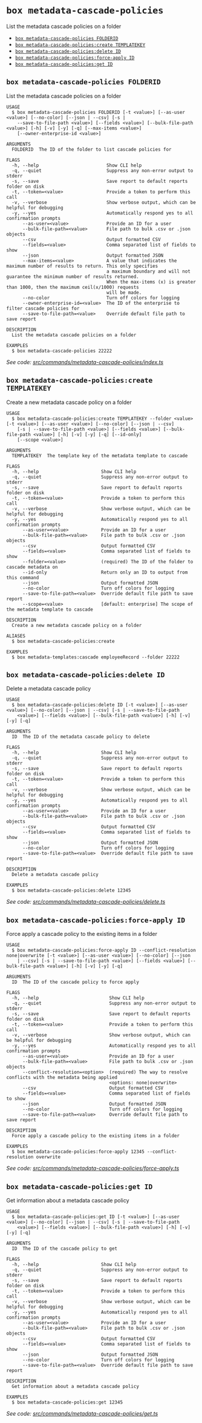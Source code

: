 `box metadata-cascade-policies`
===============================

List the metadata cascade policies on a folder

* [`box metadata-cascade-policies FOLDERID`](#box-metadata-cascade-policies-folderid)
* [`box metadata-cascade-policies:create TEMPLATEKEY`](#box-metadata-cascade-policiescreate-templatekey)
* [`box metadata-cascade-policies:delete ID`](#box-metadata-cascade-policiesdelete-id)
* [`box metadata-cascade-policies:force-apply ID`](#box-metadata-cascade-policiesforce-apply-id)
* [`box metadata-cascade-policies:get ID`](#box-metadata-cascade-policiesget-id)

## `box metadata-cascade-policies FOLDERID`

List the metadata cascade policies on a folder

```
USAGE
  $ box metadata-cascade-policies FOLDERID [-t <value>] [--as-user <value>] [--no-color] [--json | --csv] [-s |
    --save-to-file-path <value>] [--fields <value>] [--bulk-file-path <value>] [-h] [-v] [-y] [-q] [--max-items <value>]
    [--owner-enterprise-id <value>]

ARGUMENTS
  FOLDERID  The ID of the folder to list cascade policies for

FLAGS
  -h, --help                         Show CLI help
  -q, --quiet                        Suppress any non-error output to stderr
  -s, --save                         Save report to default reports folder on disk
  -t, --token=<value>                Provide a token to perform this call
  -v, --verbose                      Show verbose output, which can be helpful for debugging
  -y, --yes                          Automatically respond yes to all confirmation prompts
      --as-user=<value>              Provide an ID for a user
      --bulk-file-path=<value>       File path to bulk .csv or .json objects
      --csv                          Output formatted CSV
      --fields=<value>               Comma separated list of fields to show
      --json                         Output formatted JSON
      --max-items=<value>            A value that indicates the maximum number of results to return. This only specifies
                                     a maximum boundary and will not guarantee the minimum number of results returned.
                                     When the max-items (x) is greater than 1000, then the maximum ceil(x/1000) requests
                                     will be made.
      --no-color                     Turn off colors for logging
      --owner-enterprise-id=<value>  The ID of the enterprise to filter cascade policies for
      --save-to-file-path=<value>    Override default file path to save report

DESCRIPTION
  List the metadata cascade policies on a folder

EXAMPLES
  $ box metadata-cascade-policies 22222
```

_See code: [src/commands/metadata-cascade-policies/index.ts](https://github.com/box/boxcli/blob/v4.0.0/src/commands/metadata-cascade-policies/index.ts)_

## `box metadata-cascade-policies:create TEMPLATEKEY`

Create a new metadata cascade policy on a folder

```
USAGE
  $ box metadata-cascade-policies:create TEMPLATEKEY --folder <value> [-t <value>] [--as-user <value>] [--no-color] [--json | --csv]
    [-s | --save-to-file-path <value>] [--fields <value>] [--bulk-file-path <value>] [-h] [-v] [-y] [-q] [--id-only]
    [--scope <value>]

ARGUMENTS
  TEMPLATEKEY  The template key of the metadata template to cascade

FLAGS
  -h, --help                       Show CLI help
  -q, --quiet                      Suppress any non-error output to stderr
  -s, --save                       Save report to default reports folder on disk
  -t, --token=<value>              Provide a token to perform this call
  -v, --verbose                    Show verbose output, which can be helpful for debugging
  -y, --yes                        Automatically respond yes to all confirmation prompts
      --as-user=<value>            Provide an ID for a user
      --bulk-file-path=<value>     File path to bulk .csv or .json objects
      --csv                        Output formatted CSV
      --fields=<value>             Comma separated list of fields to show
      --folder=<value>             (required) The ID of the folder to cascade metadata on
      --id-only                    Return only an ID to output from this command
      --json                       Output formatted JSON
      --no-color                   Turn off colors for logging
      --save-to-file-path=<value>  Override default file path to save report
      --scope=<value>              [default: enterprise] The scope of the metadata template to cascade

DESCRIPTION
  Create a new metadata cascade policy on a folder

ALIASES
  $ box metadata-cascade-policies:create

EXAMPLES
  $ box metadata-templates:cascade employeeRecord --folder 22222
```

## `box metadata-cascade-policies:delete ID`

Delete a metadata cascade policy

```
USAGE
  $ box metadata-cascade-policies:delete ID [-t <value>] [--as-user <value>] [--no-color] [--json | --csv] [-s | --save-to-file-path
    <value>] [--fields <value>] [--bulk-file-path <value>] [-h] [-v] [-y] [-q]

ARGUMENTS
  ID  The ID of the metadata cascade policy to delete

FLAGS
  -h, --help                       Show CLI help
  -q, --quiet                      Suppress any non-error output to stderr
  -s, --save                       Save report to default reports folder on disk
  -t, --token=<value>              Provide a token to perform this call
  -v, --verbose                    Show verbose output, which can be helpful for debugging
  -y, --yes                        Automatically respond yes to all confirmation prompts
      --as-user=<value>            Provide an ID for a user
      --bulk-file-path=<value>     File path to bulk .csv or .json objects
      --csv                        Output formatted CSV
      --fields=<value>             Comma separated list of fields to show
      --json                       Output formatted JSON
      --no-color                   Turn off colors for logging
      --save-to-file-path=<value>  Override default file path to save report

DESCRIPTION
  Delete a metadata cascade policy

EXAMPLES
  $ box metadata-cascade-policies:delete 12345
```

_See code: [src/commands/metadata-cascade-policies/delete.ts](https://github.com/box/boxcli/blob/v4.0.0/src/commands/metadata-cascade-policies/delete.ts)_

## `box metadata-cascade-policies:force-apply ID`

Force apply a cascade policy to the existing items in a folder

```
USAGE
  $ box metadata-cascade-policies:force-apply ID --conflict-resolution none|overwrite [-t <value>] [--as-user <value>] [--no-color] [--json
    | --csv] [-s | --save-to-file-path <value>] [--fields <value>] [--bulk-file-path <value>] [-h] [-v] [-y] [-q]

ARGUMENTS
  ID  The ID of the cascade policy to force apply

FLAGS
  -h, --help                          Show CLI help
  -q, --quiet                         Suppress any non-error output to stderr
  -s, --save                          Save report to default reports folder on disk
  -t, --token=<value>                 Provide a token to perform this call
  -v, --verbose                       Show verbose output, which can be helpful for debugging
  -y, --yes                           Automatically respond yes to all confirmation prompts
      --as-user=<value>               Provide an ID for a user
      --bulk-file-path=<value>        File path to bulk .csv or .json objects
      --conflict-resolution=<option>  (required) The way to resolve conflicts with the metadata being applied
                                      <options: none|overwrite>
      --csv                           Output formatted CSV
      --fields=<value>                Comma separated list of fields to show
      --json                          Output formatted JSON
      --no-color                      Turn off colors for logging
      --save-to-file-path=<value>     Override default file path to save report

DESCRIPTION
  Force apply a cascade policy to the existing items in a folder

EXAMPLES
  $ box metadata-cascade-policies:force-apply 12345 --conflict-resolution overwrite
```

_See code: [src/commands/metadata-cascade-policies/force-apply.ts](https://github.com/box/boxcli/blob/v4.0.0/src/commands/metadata-cascade-policies/force-apply.ts)_

## `box metadata-cascade-policies:get ID`

Get information about a metadata cascade policy

```
USAGE
  $ box metadata-cascade-policies:get ID [-t <value>] [--as-user <value>] [--no-color] [--json | --csv] [-s | --save-to-file-path
    <value>] [--fields <value>] [--bulk-file-path <value>] [-h] [-v] [-y] [-q]

ARGUMENTS
  ID  The ID of the cascade policy to get

FLAGS
  -h, --help                       Show CLI help
  -q, --quiet                      Suppress any non-error output to stderr
  -s, --save                       Save report to default reports folder on disk
  -t, --token=<value>              Provide a token to perform this call
  -v, --verbose                    Show verbose output, which can be helpful for debugging
  -y, --yes                        Automatically respond yes to all confirmation prompts
      --as-user=<value>            Provide an ID for a user
      --bulk-file-path=<value>     File path to bulk .csv or .json objects
      --csv                        Output formatted CSV
      --fields=<value>             Comma separated list of fields to show
      --json                       Output formatted JSON
      --no-color                   Turn off colors for logging
      --save-to-file-path=<value>  Override default file path to save report

DESCRIPTION
  Get information about a metadata cascade policy

EXAMPLES
  $ box metadata-cascade-policies:get 12345
```

_See code: [src/commands/metadata-cascade-policies/get.ts](https://github.com/box/boxcli/blob/v4.0.0/src/commands/metadata-cascade-policies/get.ts)_
